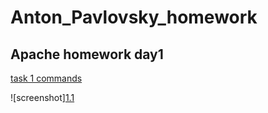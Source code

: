 # Anton_Pavlovsky_homework

## Apache homework day1

[task 1 commands](Apache_day1_task1.sh)

![screenshot][1.1](Apache2_installed.png)

